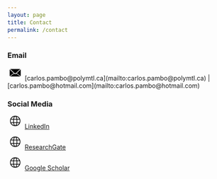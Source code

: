 ```yaml
---
layout: page
title: Contact
permalink: /contact
---
```

### Email

<img alt="Email icon" src="/assets/images/email-icon.png" style="width:25px; margin: 0 5px 5px 5px;" />
[carlos.pambo@polymtl.ca](mailto:carlos.pambo@polymtl.ca) | [carlos.pambo@hotmail.com](mailto:carlos.pambo@hotmail.com)

### Social Media
<img alt="" src="/assets/images/web-icon.png" style="width:25px; margin: 0 5px 5px 5px;" /> [LinkedIn](https://www.linkedin.com/in/carlos-pambo/)

<img alt="" src="/assets/images/web-icon.png" style="width:25px; margin: 0 5px 5px 5px;" /> [ResearchGate](https://www.researchgate.net/profile/Carlos-Pambo)

<img alt="" src="/assets/images/web-icon.png" style="width:25px; margin: 0 5px 5px 5px;" /> [Google Scholar](https://scholar.google.co.za/citations?user==en)
